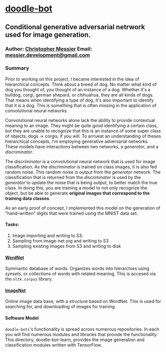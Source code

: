 # [doodle-bot](https://github.com/messiest/doodle-bot)
## Conditional generative adversarial netrwork used for image generation.

### Author: [Christopher Messier](messiest.github.io/)  Email: [messier.development@gmail.com]()

### Summary
Prior to working on this project, I became interested in the idea of hierarchical concepts.
Think about a breed of dog.
No matter what kind of dog you thought of, you thought of an instance of a dog.
Whether it's a bulldog, corgi, german shepard, or chihuahua, they are all kinds of dogs.
That means when identifying a type of dog, it's also important to identify that it is a dog.
This is something that is often missing in the application of convolutional neural networks.

Convolutional neural networks alone lack the ability to provide contextual meaning to an image.
They might be quite good identifying a certain class, but they are unable to recognize that this is an instance of some super class of objects; dogs $\to$ corgis, if you will.
To arriveat an understanding of theses hierarchical concepts, I'm employing generative adversarial networks.
These models have interactions between two networks, a _generator_, and a _discriminator_.

The _discriminator_ is a convolutional neural network that is used for image classification.
As the _discriminator_ is trained on class images, it is also fed random noise.
This random noise is output from the _generator_ network.
The classification that is returned from the _discriminator_ is used by the _generator_ to update the noise that is being output, to better match the true class.
In doing this, you are training a model to not only recognize the object, but be able to generate __original images that correspond to the training data classes__.

As an early proof of concept, I implemented this model on the generation of "hand-written" digits that were trained using the MNIST data set.

#### Tasks:
1. Image importing and writing to S3.
2. Sampling from image-net.org and writing to S3
3. Sampling existing images from S3 and writing to disk


#### [WordNet](http://www.nltk.org/howto/wordnet.html)
Symmantic database of words. Organizes words into hierarchies using _synsets_, or collections of words with related meaning.
This is accesed via the `nltk.corpus` library.


#### [ImageNet](https://image-net.org)
Online image data base, with a structure based on WordNet.
This is used for searching for, and downloading of images for training.


#### Software Model
`doodle-bots`'s functionality is spread across numerous repositories.
In each you will find numerous modules and libraries that provide the functionality.
This directory, doodle-bot-learn, provides the image generation and classification modules written with TensorFlow.

